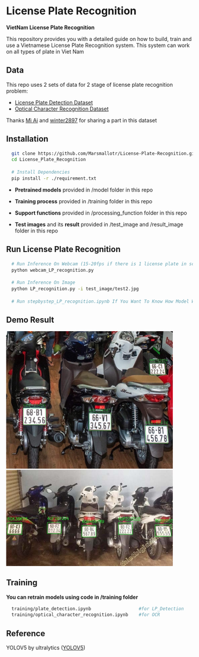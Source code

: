 # License Plate Recognition
**VietNam License Plate Recognition**

This repository provides you with a detailed guide on how to build, train and use a Vietnamese License Plate Recognition system. This system can work on all types of plate in Viet Nam

## Data

This repo uses 2 sets of data for 2 stage of license plate recognition problem:

- [License Plate Detection Dataset](https://drive.google.com/drive/folders/1tY4kXbXt2DvV8viALZ01xVOEOefT4LAS?usp=sharing)
- [Optical Character Recognition Dataset](https://drive.google.com/drive/folders/13rMaHOKVlSpJaLdVrj8u1WMIRl0_q2vb?usp=sharing)

Thanks [Mì Ai](https://www.miai.vn/thu-vien-mi-ai/) and [winter2897](https://github.com/winter2897/Real-time-Auto-License-Plate-Recognition-with-Jetson-Nano/blob/main/doc/dataset.md) for sharing a part in this dataset

## Installation

```bash
  git clone https://github.com/Marsmallotr/License-Plate-Recognition.git
  cd License_Plate_Recognition

  # Install Dependencies
  pip install -r ./requirement.txt
```

- **Pretrained models** provided in /model folder in this repo 

- **Training process** provided in /training folder in this repo

- **Support functions** provided in /processing_function folder in this repo

- **Test images** and its **result** provided in /test_image and /result_image folder in this repo

## Run License Plate Recognition

```bash
  # Run Inference On Webcam (15-20fps if there is 1 license plate in scene)
  python webcam_LP_recognition.py 

  # Run Inference On Image
  python LP_recognition.py -i test_image/test2.jpg

  # Run stepbystep_LP_recognition.ipynb If You Want To Know How Model Work In Each Step
```

## Demo Result

<img src="result_image/result4.jpg" alt="Demo1" width="450"/>
<img src="result_image/result5.jpg" alt="Demo2" width="450"/>

## Training

**You can retrain models using code in /training folder**

```bash
  training/plate_detection.ipynb                  #for LP_Detection
  training/optical_character_recognition.ipynb    #for OCR
```

## Reference

YOLOV5 by ultralytics ([YOLOV5](https://github.com/ultralytics/yolov5))
